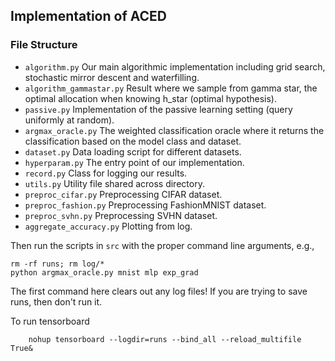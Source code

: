## Implementation of ACED

### File Structure
* `algorithm.py` Our main algorithmic implementation including grid search, stochastic mirror descent and waterfilling.
* `algorithm_gammastar.py` Result where we sample from gamma star, the optimal allocation when knowing h_star 
(optimal hypothesis).
* `passive.py` Implementation of the passive learning setting (query uniformly at random).
* `argmax_oracle.py` The weighted classification oracle where it returns the classification based on the model class 
and dataset.
* `dataset.py` Data loading script for different datasets.
* `hyperparam.py` The entry point of our implementation.
* `record.py` Class for logging our results.
* `utils.py` Utility file shared across directory.
* `preproc_cifar.py` Preprocessing CIFAR dataset.
* `preproc_fashion.py` Preprocessing FashionMNIST dataset.
* `preproc_svhn.py` Preprocessing SVHN dataset.
* `aggregate_accuracy.py` Plotting from log.


Then run the scripts in `src` with the proper command line arguments, e.g.,
```
rm -rf runs; rm log/*
python argmax_oracle.py mnist mlp exp_grad
```
The first command here clears out any log files! If you are trying to save runs, then don't run it.

To run tensorboard
```
    nohup tensorboard --logdir=runs --bind_all --reload_multifile True&
```
